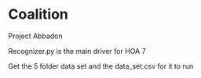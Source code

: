 # Coalition
Project Abbadon

Recognizer.py is the main driver for HOA 7

Get the 5 folder data set
and the data_set.csv for it to run

